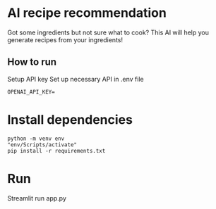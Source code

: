 # AI recipe recommendation
Got some ingredients but not sure what to cook? 
This AI will help you generate recipes from your ingredients!

## How to run
Setup API key
Set up necessary API in .env file

```
OPENAI_API_KEY=
```

# Install dependencies
```
python -m venv env
"env/Scripts/activate"
pip install -r requirements.txt
```

# Run
Streamlit run app.py
